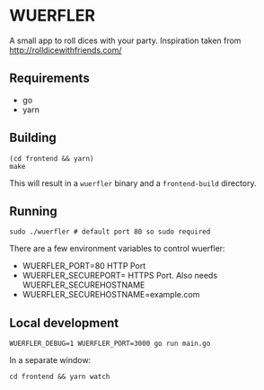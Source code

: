 # WUERFLER

A small app to roll dices with your party. Inspiration taken from http://rolldicewithfriends.com/

## Requirements

- go
- yarn

## Building

```
(cd frontend && yarn)
make
```

This will result in a `wuerfler` binary and a `frontend-build` directory.

## Running

`sudo ./wuerfler # default port 80 so sudo required`

There are a few environment variables to control wuerfler:

- WUERFLER_PORT=80 HTTP Port
- WUERFLER_SECUREPORT= HTTPS Port. Also needs WUERFLER_SECUREHOSTNAME
- WUERFLER_SECUREHOSTNAME=example.com

## Local development

`WUERFLER_DEBUG=1 WUERFLER_PORT=3000 go run main.go`

In a separate window:

`cd frontend && yarn watch`

